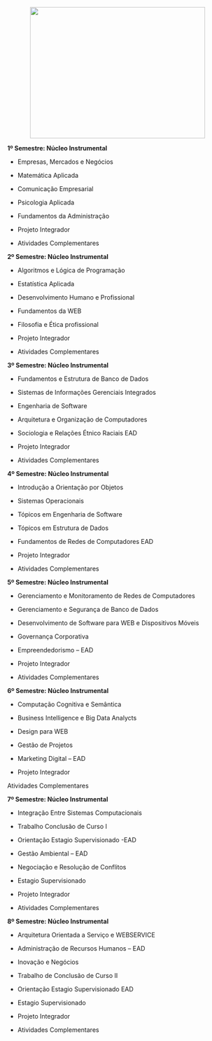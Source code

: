 <p align="center">
  <img width="400" height="300" src="https://media-exp1.licdn.com/dms/image/C4D0BAQF0sIlZSx6Ksg/company-logo_200_200/0/1569524830495?e=2159024400&v=beta&t=-ldDhJvBP8bjSTKjZHNj9XYjVqaLK-dPWsvhQDk6F9g">
</p>


**1º Semestre: Núcleo Instrumental**

- Empresas, Mercados e Negócios

- Matemática Aplicada

- Comunicação Empresarial

- Psicologia Aplicada

- Fundamentos da Administração

- Projeto Integrador

- Atividades Complementares

**2º Semestre: Núcleo Instrumental**

- Algoritmos e Lógica de Programação

- Estatística Aplicada

- Desenvolvimento Humano e Profissional

- Fundamentos da WEB

- Filosofia e Ética profissional

- Projeto Integrador

- Atividades Complementares

**3º Semestre: Núcleo Instrumental**

- Fundamentos e Estrutura de Banco de Dados

- Sistemas de Informações Gerenciais Integrados

- Engenharia de Software

- Arquitetura e Organização de Computadores

- Sociologia e Relações Étnico Raciais EAD

- Projeto Integrador

- Atividades Complementares

**4º Semestre: Núcleo Instrumental**

- Introdução a Orientação por Objetos

- Sistemas Operacionais

- Tópicos em Engenharia de Software

- Tópicos em Estrutura de Dados

- Fundamentos de Redes de Computadores EAD

- Projeto Integrador
  
- Atividades Complementares

**5º Semestre: Núcleo Instrumental**

- Gerenciamento e Monitoramento de Redes de
Computadores

- Gerenciamento e Segurança de Banco de Dados

- Desenvolvimento de Software para WEB e
Dispositivos Móveis

- Governança Corporativa

- Empreendedorismo – EAD

- Projeto Integrador

- Atividades Complementares

**6º Semestre: Núcleo Instrumental**

- Computação Cognitiva e Semântica

- Business Intelligence e Big Data Analycts

- Design para WEB

- Gestão de Projetos

- Marketing Digital – EAD

- Projeto Integrador

Atividades Complementares

**7º Semestre: Núcleo Instrumental**

- Integração Entre Sistemas Computacionais

- Trabalho Conclusão de Curso I

- Orientação Estagio Supervisionado -EAD

- Gestão Ambiental – EAD

- Negociação e Resolução de Conflitos

- Estagio Supervisionado

- Projeto Integrador

- Atividades Complementares

**8º Semestre: Núcleo Instrumental**

- Arquitetura Orientada a Serviço e WEBSERVICE

- Administração de Recursos Humanos – EAD

- Inovação e Negócios

- Trabalho de Conclusão de Curso II

- Orientação Estagio Supervisionado EAD

- Estagio Supervisionado

- Projeto Integrador

- Atividades Complementares
